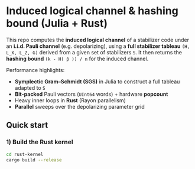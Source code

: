 # Induced logical channel & hashing bound (Julia + Rust)

This repo computes the **induced logical channel** of a stabilizer code under an **i.i.d. Pauli channel** (e.g. depolarizing), using a **full stabilizer tableau** `(H, L_X, L_Z, G)` derived from a given set of stabilizers `S`. It then returns the **hashing bound** `(k - H( p̄ )) / n` for the induced channel.

Performance highlights:
- **Symplectic Gram–Schmidt (SGS)** in Julia to construct a full tableau adapted to `S`
- **Bit-packed** Pauli vectors (`UInt64` words) + hardware **popcount**
- Heavy inner loops in **Rust** (Rayon parallelism)
- **Parallel** sweeps over the depolarizing parameter grid

## Quick start

### 1) Build the Rust kernel

```bash
cd rust-kernel
cargo build --release

